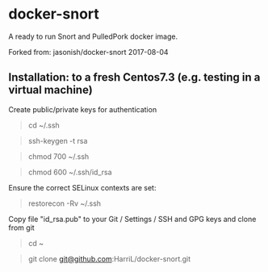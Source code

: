 # docker-snort
A ready to run Snort and PulledPork docker image. 

Forked from: jasonish/docker-snort 2017-08-04

## Installation: to a fresh Centos7.3 (e.g. testing in a virtual machine)

Create public/private keys for authentication
> cd ~/.ssh

> ssh-keygen -t rsa

> chmod 700 ~/.ssh

> chmod 600 ~/.ssh/id_rsa

Ensure the correct SELinux contexts are set:

> restorecon -Rv ~/.ssh 

Copy file "id_rsa.pub" to your Git / Settings / SSH and GPG keys and clone from git

> cd ~

> git clone git@github.com:HarriL/docker-snort.git

